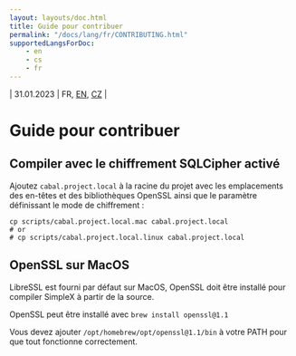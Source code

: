 ```yaml
---
layout: layouts/doc.html
title: Guide pour contribuer
permalink: "/docs/lang/fr/CONTRIBUTING.html"
supportedLangsForDoc:
    - en
    - cs
    - fr
---
```

| 31.01.2023 | FR, [EN](/docs/CONTRIBUTING.md), [CZ](/docs/lang/cs/CONTRIBUTING.md) |

# Guide pour contribuer

## Compiler avec le chiffrement SQLCipher activé

Ajoutez `cabal.project.local` à la racine du projet avec les emplacements des en-têtes et des bibliothèques OpenSSL ainsi que le paramètre définissant le mode de chiffrement :

```
cp scripts/cabal.project.local.mac cabal.project.local
# or
# cp scripts/cabal.project.local.linux cabal.project.local
```

## OpenSSL sur MacOS

LibreSSL est fourni par défaut sur MacOS, OpenSSL doit être installé pour compiler SimpleX à partir de la source.

OpenSSL peut être installé avec `brew install openssl@1.1`

Vous devez ajouter `/opt/homebrew/opt/openssl@1.1/bin` à votre PATH pour que tout fonctionne correctement.
